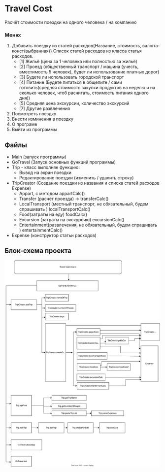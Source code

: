 # Travel Cost

Расчёт стоимости поездки на одного человека / на компанию

### Меню:
1. Добавить поездку из статей расходов{Название, стоимость, валюта-конст(выбранная)}
    Список статей расходов из класса статья расходов.
    - [1] Жильё (цена за 1 человека или полностью за жильё)
    - [2] Проезд (общественный транспорт /
      машина (учесть, вместимость 5 человек), будет ли использование платных дорог)
    - [3] Будете ли использовать городской транспорт
    - [4] Питание (Будете питаться в общепите / сами готовить(средняя стоимость закупки продуктов
          на неделю и на сколько человек, чтоб расчитать, стоимость питания одного дня))
    - [5] Средняя цена экскурсии, количество экскурсий
    - [7] Другие развлечения 
2. Посмотреть поездку
3. Внести изминения в поездку
4. О програме
5. Выйти из программы 

## **Файлы**  
- Main (запуск программы)
- GoTravel (Запуск основных функций программы)
- Trip - класс выполняе функцию:
    - Вывод на экран поездки
    - Редактирование поездки (изменить / удалить строку)
- TripCreator (Создание поездки из названия и списка статей расходов Expense)
    - Appart, с методом appartCalc() 
    - Transfer (расчёт проезда) -> transferCalc() 
    - LocalTransport (местный транспорт, не обязательный, будем спрашивать ) localTransportCalc()
    - Food(затраты на еду) foodCalc()
    - Excursion (затраты на экскурсию) excursionCalc()
    - Entertainment(развлечения, не обязательный, будем спрашивать ) entertainmentCalc()
- Expense (конструктор статьи расходов)

## Блок-схема проекта

![Архитектура программы](images/TripDiagramm.svg)
